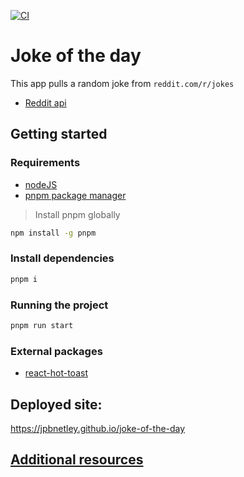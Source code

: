 [![CI](https://github.com/jpbnetley/joke-of-the-day/actions/workflows/main.yml/badge.svg)](https://github.com/jpbnetley/joke-of-the-day/actions/workflows/main.yml)

# Joke of the day

This app pulls a random joke from `reddit.com/r/jokes`

- [Reddit api](https://www.reddit.com/dev/api)

## Getting started
### Requirements
- [nodeJS](https://nodejs.org/en/download)
- [pnpm package manager](https://pnpm.io)
> Install pnpm globally
```bash
npm install -g pnpm
```

### Install dependencies

```bash
pnpm i
```

### Running the project

```bash
pnpm run start
```

### External packages

- <a href="https://react-hot-toast.com/docs" target="_blank">react-hot-toast</a>

## Deployed site:

https://jpbnetley.github.io/joke-of-the-day

## [Additional resources](./RESOURCES.md)